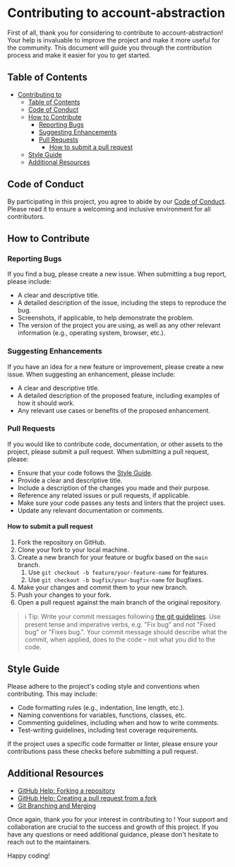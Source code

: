 # Contributing to account-abstraction

<!-- Find and replace elements that start with '<!--' and remove this line -->

First of all, thank you for considering to contribute to account-abstraction! Your help is invaluable to improve the project and make it more useful for the community. This document will guide you through the contribution process and make it easier for you to get started.

## Table of Contents

- [Contributing to ](#contributing-to-)
  - [Table of Contents](#table-of-contents)
  - [Code of Conduct](#code-of-conduct)
  - [How to Contribute](#how-to-contribute)
    - [Reporting Bugs](#reporting-bugs)
    - [Suggesting Enhancements](#suggesting-enhancements)
    - [Pull Requests](#pull-requests)
      - [How to submit a pull request](#how-to-submit-a-pull-request)
  - [Style Guide](#style-guide)
  - [Additional Resources](#additional-resources)

## Code of Conduct

By participating in this project, you agree to abide by our [Code of Conduct](CODE_OF_CONDUCT.md). Please read it to ensure a welcoming and inclusive environment for all contributors.

## How to Contribute

### Reporting Bugs

If you find a bug, please create a new issue. When submitting a bug report, please include:

- A clear and descriptive title.
- A detailed description of the issue, including the steps to reproduce the bug.
- Screenshots, if applicable, to help demonstrate the problem.
- The version of the project you are using, as well as any other relevant information (e.g., operating system, browser, etc.).

### Suggesting Enhancements

If you have an idea for a new feature or improvement, please create a new issue. When suggesting an enhancement, please include:

- A clear and descriptive title.
- A detailed description of the proposed feature, including examples of how it should work.
- Any relevant use cases or benefits of the proposed enhancement.

### Pull Requests

If you would like to contribute code, documentation, or other assets to the project, please submit a pull request. When submitting a pull request, please:

- Ensure that your code follows the [Style Guide](#style-guide).
- Provide a clear and descriptive title.
- Include a description of the changes you made and their purpose.
- Reference any related issues or pull requests, if applicable.
- Make sure your code passes any tests and linters that the project uses.
- Update any relevant documentation or comments.

#### How to submit a pull request

1. Fork the repository on GitHub.
2. Clone your fork to your local machine.
3. Create a new branch for your feature or bugfix based on the `main` branch.
   1. Use `git checkout -b feature/your-feature-name` for features.
   2. Use `git checkout -b bugfix/your-bugfix-name` for bugfixes.
4. Make your changes and commit them to your new branch.
5. Push your changes to your fork.
6. Open a pull request against the main branch of the original repository.

> :information_source: Tip:
> Write your commit messages following [the git guidelines](https://git-scm.com/book/en/v2/Distributed-Git-Contributing-to-a-Project). Use present tense and imperative verbs, e.g. "Fix bug" and not "Fixed bug" or "Fixes bug.". Your commit message should describe what the commit, when applied, does to the code – not what you did to the code.

## Style Guide

Please adhere to the project's coding style and conventions when contributing. This may include:

- Code formatting rules (e.g., indentation, line length, etc.).
- Naming conventions for variables, functions, classes, etc.
- Commenting guidelines, including when and how to write comments.
- Test-writing guidelines, including test coverage requirements.

If the project uses a specific code formatter or linter, please ensure your contributions pass these checks before submitting a pull request.

## Additional Resources

- [GitHub Help: Forking a repository](https://help.github.com/en/github/getting-started-with-github/fork-a-repo)
- [GitHub Help: Creating a pull request from a fork](https://help.github.com/en/github/collaborating-with-issues-and-pull-requests/creating-a-pull-request-from-a-fork)
- [Git Branching and Merging](https://git-scm.com/book/en/v2/Git-Branching-Basic-Branching-and-Merging)

Once again, thank you for your interest in contributing to <!-- Your Project Name -->! Your support and collaboration are crucial to the success and growth of this project. If you have any questions or need additional guidance, please don't hesitate to reach out to the maintainers.

Happy coding!